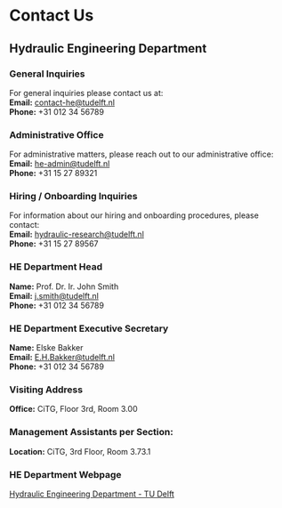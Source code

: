 # Contact Us

## Hydraulic Engineering Department

### General Inquiries
For general inquiries please contact us at:  
**Email:** [contact-he@tudelft.nl](mailto:contact-he@tudelft.nl)  
**Phone:** +31 012 34 56789

### Administrative Office
For administrative matters, please reach out to our administrative office:  
**Email:** [he-admin@tudelft.nl](mailto:he-admin@tudelft.nl)  
**Phone:** +31 15 27 89321

### Hiring / Onboarding Inquiries
For information about our hiring and onboarding procedures, please contact:  
**Email:** [hydraulic-research@tudelft.nl](mailto:hydraulic-research@tudelft.nl)  
**Phone:** +31 15 27 89567

### HE Department Head
**Name:** Prof. Dr. Ir. John Smith  
**Email:** [j.smith@tudelft.nl](mailto:j.smith@tudelft.nl)  
**Phone:** +31 012 34 56789

### HE Department Executive Secretary
**Name:** Elske Bakker  
**Email:** [E.H.Bakker@tudelft.nl](mailto:E.H.Bakker@tudelft.nl)  
**Phone:** +31 012 34 56789

### Visiting Address
**Office:** CiTG, Floor 3rd, Room 3.00

### Management Assistants per Section:
**Location:** CiTG, 3rd Floor, Room 3.73.1

### HE Department Webpage
[Hydraulic Engineering Department - TU Delft](https://www.tudelft.nl/citg/over-faculteit/afdelingen/hydraulic-engineering)
